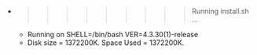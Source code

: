 * >>>>>>>>> Running install.sh ...
  * Running on SHELL=/bin/bash VER=4.3.30(1)-release
  * Disk size = 1372200K. Space Used = 1372200K.
